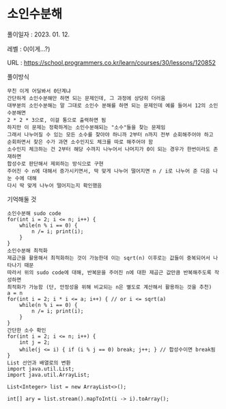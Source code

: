 # 소인수분해
풀이일자 : 2023. 01. 12.  
    
레벨 : 0(이게...?)    

URL : https://school.programmers.co.kr/learn/courses/30/lessons/120852  
    
풀이방식    

    무친 이게 어딜봐서 0단계냐
    간단하게 소인수분해만 하면 되는 문제인데, 그 과정에 상당히 더러움
    대부분의 소인수분해는 말 그대로 소인수 분해를 하면 되는 문제인데 예를 들어서 12의 소인수분해면
    2 * 2 * 3으로, 이걸 통으로 출력하면 됨
    하지만 이 문제는 정확하게는 소인수분해되는 "소수"들을 찾는 문제임
    그래서 나누어질 수 있는 모든 소수를 찾아야 하니까 2부터 n까지 전부 순회해주어야 하고
    순회하면서 찾은 수가 과연 소수인지도 체크를 따로 해주어야 함
    소수인지 체크하는 건 2부터 해당 수까지 나누어서 나머지가 0이 되는 경우가 한번이라도 존재하면
    합성수로 판단해서 제외하는 방식으로 구현
    주어진 수 n에 대해서 증가시키면서, 딱 맞게 나누어 떨어지면 n / i로 나누어 준 다음 나눈 수에 대해
    다시 딱 맞게 나누어 떨어지는지 확인했음  

기억해둘 것  
    
    소인수분해 sudo code
    for(int i = 2; i <= n; i++) {
        while(n % i == 0) {
            n /= i; print(i);
        }
    }
    소인수분해 최적화
    제곱근을 활용해서 최적화하는 것이 가능한데 이는 sqrt(n) 이후로는 값들이 중복되어서 나타나기 때문
    따라서 위의 sudo code에 대해, 반복문을 주어진 n에 대한 제곱근 값만큼 반복해주도록 작성하면
    최적화가 가능함 (단, 안정성을 위해 비교되는 n은 별도로 계산해서 활용하는 것을 추천)
    a = n
    for(int i = 2; i * i <= a; i++) { // or i <= sqrt(a)
        while(n % i == 0) {
            n /= i; print(i);
        }
    }
    간단한 소수 확인
    for(int i = 2; i <= n; i++) {
        int j = 2;
        while(j <= i) { if (i % j == 0) break; j++; } // 합성수이면 break됨
    }
    List 선언과 배열로의 변환
    import java.util.List;
    import java.util.ArrayList;

    List<Integer> list = new ArrayList<>();

    int[] ary = list.stream().mapToInt(i -> i).toArray();
